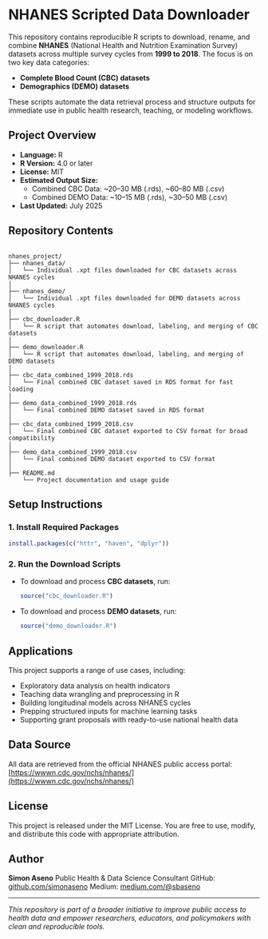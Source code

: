 # NHANES Scripted Data Downloader

This repository contains reproducible R scripts to download, rename, and combine **NHANES** (National Health and Nutrition Examination Survey) datasets across multiple survey cycles from **1999 to 2018**. The focus is on two key data categories:

- **Complete Blood Count (CBC) datasets**
- **Demographics (DEMO) datasets**

These scripts automate the data retrieval process and structure outputs for immediate use in public health research, teaching, or modeling workflows.

## Project Overview

- **Language:** R  
- **R Version:** 4.0 or later  
- **License:** MIT  
- **Estimated Output Size:**  
  - Combined CBC Data: ~20–30 MB (.rds), ~60–80 MB (.csv)  
  - Combined DEMO Data: ~10–15 MB (.rds), ~30–50 MB (.csv)  
- **Last Updated:** July 2025

## Repository Contents

```

nhanes_project/
├── nhanes_data/                        
│   └── Individual .xpt files downloaded for CBC datasets across NHANES cycles
│
├── nhanes_demo/                        
│   └── Individual .xpt files downloaded for DEMO datasets across NHANES cycles
│
├── cbc_downloader.R                    
│   └── R script that automates download, labeling, and merging of CBC datasets
│
├── demo_downloader.R                   
│   └── R script that automates download, labeling, and merging of DEMO datasets
│
├── cbc_data_combined_1999_2018.rds     
│   └── Final combined CBC dataset saved in RDS format for fast loading
│
├── demo_data_combined_1999_2018.rds    
│   └── Final combined DEMO dataset saved in RDS format
│
├── cbc_data_combined_1999_2018.csv     
│   └── Final combined CBC dataset exported to CSV format for broad compatibility
│
├── demo_data_combined_1999_2018.csv    
│   └── Final combined DEMO dataset exported to CSV format
│
├── README.md                           
    └── Project documentation and usage guide

````

## Setup Instructions

### 1. Install Required Packages

```r
install.packages(c("httr", "haven", "dplyr"))
````

### 2. Run the Download Scripts

* To download and process **CBC datasets**, run:

  ```r
  source("cbc_downloader.R")
  ```

* To download and process **DEMO datasets**, run:

  ```r
  source("demo_downloader.R")
  ```

## Applications

This project supports a range of use cases, including:

* Exploratory data analysis on health indicators
* Teaching data wrangling and preprocessing in R
* Building longitudinal models across NHANES cycles
* Prepping structured inputs for machine learning tasks
* Supporting grant proposals with ready-to-use national health data

## Data Source

All data are retrieved from the official NHANES public access portal:
[https://wwwn.cdc.gov/nchs/nhanes/](https://wwwn.cdc.gov/nchs/nhanes/)

## License

This project is released under the MIT License.
You are free to use, modify, and distribute this code with appropriate attribution.

## Author

**Simon Aseno**
Public Health & Data Science Consultant
GitHub: [github.com/simonaseno](https://github.com/simonaseno)
Medium: [medium.com/@sbaseno](https://medium.com/@sbaseno)


---

*This repository is part of a broader initiative to improve public access to health data and empower researchers, educators, and policymakers with clean and reproducible tools.*

